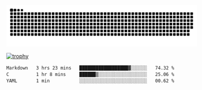 ﻿<picture>
  <source media="(prefers-color-scheme: dark)" srcset="https://raw.githubusercontent.com/Ainavo/Ainavo/output/github-contribution-grid-snake-dark.svg">
  <source media="(prefers-color-scheme: light)" srcset="https://raw.githubusercontent.com/Ainavo/Ainavo/output/github-contribution-grid-snake.svg">
  <img alt="github contribution grid snake animation" src="https://raw.githubusercontent.com/Ainavo/Ainavo/output/github-contribution-grid-snake.svg">
</picture>

[![trophy](https://github-profile-trophy.vercel.app/?username=Ainavo)](https://github.com/ryo-ma/github-profile-trophy)

<!--START_SECTION:waka-->

```txt
Markdown   3 hrs 23 mins   ██████████████████▓░░░░░░   74.32 %
C          1 hr 8 mins     ██████▒░░░░░░░░░░░░░░░░░░   25.06 %
YAML       1 min           ░░░░░░░░░░░░░░░░░░░░░░░░░   00.62 %
```

<!--END_SECTION:waka-->

